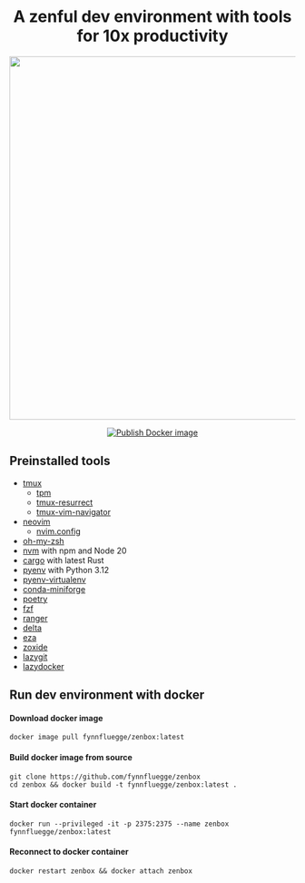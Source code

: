 <div align="center">
  
# A zenful dev environment with tools for 10x productivity
  
<img width="640" src="https://github.com/fynnfluegge/zendevenv/assets/16321871/4ea2ecb5-d186-4b54-bef3-879b40fc7587">
  
[![Publish Docker image](https://github.com/fynnfluegge/zenbox/actions/workflows/publish-docker-image.yml/badge.svg)](https://github.com/fynnfluegge/zenbox/actions/workflows/publish-docker-image.yml)
  
</div>

## Preinstalled tools

- [tmux](https://github.com/tmux/tmux)
  - [tpm](https://github.com/tmux-plugins/tpm)
  - [tmux-resurrect](https://github.com/tmux-plugins/tmux-resurrect)
  - [tmux-vim-navigator](https://github.com/christoomey/vim-tmux-navigator)
- [neovim](https://github.com/neovim/neovim)
  - [nvim.config](https://github.com/fynnfluegge/nvim.config)
- [oh-my-zsh](https://github.com/ohmyzsh/ohmyzsh)
- [nvm](https://github.com/nvm-sh/nvm) with npm and Node 20
- [cargo](https://github.com/rust-lang/cargo) with latest Rust
- [pyenv](https://github.com/pyenv/pyenv) with Python 3.12
- [pyenv-virtualenv](https://github.com/pyenv/pyenv-virtualenv)
- [conda-miniforge](https://github.com/conda-forge/miniforge)
- [poetry](https://github.com/python-poetry/poetry)
- [fzf](https://github.com/junegunn/fzf)
- [ranger](https://github.com/ranger/ranger)
- [delta](https://github.com/dandavison/delta)
- [eza](https://github.com/eza-community/eza)
- [zoxide](https://github.com/ajeetdsouza/zoxide)
- [lazygit](https://github.com/jesseduffield/lazygit)
- [lazydocker](https://github.com/jesseduffield/lazydocker)

## Run dev environment with docker

#### Download docker image

```
docker image pull fynnfluegge/zenbox:latest
```

#### Build docker image from source

```
git clone https://github.com/fynnfluegge/zenbox
cd zenbox && docker build -t fynnfluegge/zenbox:latest .
```

#### Start docker container

```
docker run --privileged -it -p 2375:2375 --name zenbox fynnfluegge/zenbox:latest
```

#### Reconnect to docker container

```
docker restart zenbox && docker attach zenbox
```

